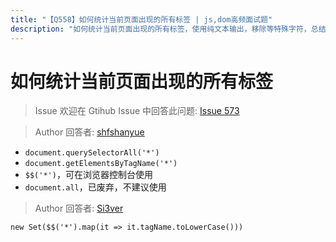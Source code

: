```yaml
---
title: "【Q558】如何统计当前页面出现的所有标签 | js,dom高频面试题"
description: "如何统计当前页面出现的所有标签，使用纯文本输出，移除等特殊字符，总结提炼内容将作为 description 字段，并列出五个左右的关键词，作为 keywords 字段。文本内容如下：【Q558】如何统计当前页面出现的所有标签  字节跳动面试题、阿里腾讯面试题、美团小米面试题。"
---
```


# 如何统计当前页面出现的所有标签

> Issue
> 欢迎在 Gtihub Issue 中回答此问题: [Issue 573](https://github.com/shfshanyue/Daily-Question/issues/573)

> Author
> 回答者: [shfshanyue](https://github.com/shfshanyue)

- `document.querySelectorAll('*')`
- `document.getElementsByTagName('*')`
- `$$('*')`，可在浏览器控制台使用
- `document.all`，已废弃，不建议使用

> Author
> 回答者: [Si3ver](https://github.com/Si3ver)

`new Set($$('*').map(it => it.tagName.toLowerCase()))`

